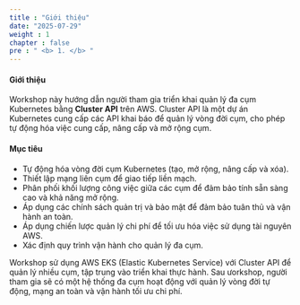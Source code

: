 ```yaml
---
title : "Giới thiệu"
date: "2025-07-29"
weight : 1 
chapter : false
pre : " <b> 1. </b> "
---
```

#### Giới thiệu

Workshop này hướng dẫn người tham gia triển khai quản lý đa cụm Kubernetes bằng **Cluster API** trên AWS. Cluster API là một dự án Kubernetes cung cấp các API khai báo để quản lý vòng đời cụm, cho phép tự động hóa việc cung cấp, nâng cấp và mở rộng cụm. 

#### Mục tiêu
- Tự động hóa vòng đời cụm Kubernetes (tạo, mở rộng, nâng cấp và xóa).
- Thiết lập mạng liên cụm để giao tiếp liền mạch.
- Phân phối khối lượng công việc giữa các cụm để đảm bảo tính sẵn sàng cao và khả năng mở rộng.
- Áp dụng các chính sách quản trị và bảo mật để đảm bảo tuân thủ và vận hành an toàn.
- Áp dụng chiến lược quản lý chi phí để tối ưu hóa việc sử dụng tài nguyên AWS.
- Xác định quy trình vận hành cho quản lý đa cụm.

Workshop sử dụng AWS EKS (Elastic Kubernetes Service) với Cluster API để quản lý nhiều cụm, tập trung vào triển khai thực hành. Sau ưorkshop, người tham gia sẽ có một hệ thống đa cụm hoạt động với quản lý vòng đời tự động, mạng an toàn và vận hành tối ưu chi phí.




